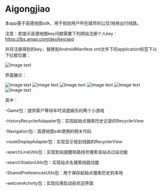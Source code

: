 # Aigongjiao


本app基于高德地图sdk，用于规划用户所在城市的公交/地铁出行线路。

注意：若提示高德地图key问题需要下列网站注册个人key：
https://lbs.amap.com/dev/key/app
 
 并将注册得到的key，替换到AndroidManifest.xml文件下的application标签下以下红框位置：
 
 ![Image text](https://github.com/gorewaiiieuo/Aigongjiao/blob/master/img/7.png)
 
 

界面展示：

![Image text](https://github.com/gorewaiiieuo/Aigongjiao/blob/master/img/1.png)
![Image text](https://github.com/gorewaiiieuo/Aigongjiao/blob/master/img/2.png)
![Image text](https://github.com/gorewaiiieuo/Aigongjiao/blob/master/img/3.png)
![Image text](https://github.com/gorewaiiieuo/Aigongjiao/blob/master/img/4.png)
![Image text](https://github.com/gorewaiiieuo/Aigongjiao/blob/master/img/5.png)
![Image text](https://github.com/gorewaiiieuo/Aigongjiao/blob/master/img/6.png)

其中：
 
  -Game包：提供客户等待车时消遣娱乐的两个小游戏
 
  -historyRecyclerAdapater包：实现起始点搜索历史记录的RecyclerView
 
  -Navigation包：高德地图sdk使用的相关代码
 
  -routeDisplayAdapter包：实现显示规划线路的RecyclerView
 
  -searchLineUtils包：实现到站提醒和路线号搜索该站点过站功能
 
  -searchStationUtils包：实现站点名搜索线路功能
 
  -SharedPreferencesUtils包：用于保存起始点搜索历史到本地
 
  -welcomActivity包：实现应用启动前欢迎界面

